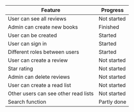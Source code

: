 | Feature                              | Progress         |
| ------------------------------------ | ---------------- |
| User can see all reviews             |  Not started     |
| Admin can create new books           |  Finished        |
| User can be created                  |  Started         |
| User can sign in                     |  Started         |
| Different roles between users        |  Started         |
| User can create a review             |  Not started     |
| Star rating                          |  Not started     |
| Admin can delete reviews             |  Not started     |
| User can create a read list          |  Not started     |
| Other users can see other read lists |  Not started     |
| Search function                      |  Partly done     |

